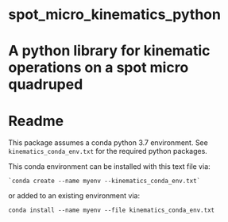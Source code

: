 # spot_micro_kinematics_python
A python library for kinematic operations on a spot micro quadruped
=======
# Readme


This package assumes a conda python 3.7 environment. See `kinematics_conda_env.txt` for the required python packages.

This conda environment can be installed with this text file via:

    `conda create --name myenv --kinematics_conda_env.txt`

or added to an existing environment via:

`conda install --name myenv --file kinematics_conda_env.txt`

